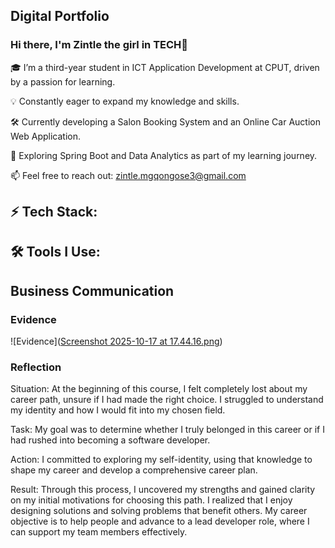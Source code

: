 ## Digital Portfolio
### Hi there, I'm Zintle the girl in TECH👋

🎓 I’m a third-year student in ICT Application Development at CPUT, driven by a passion for learning.

💡 Constantly eager to expand my knowledge and skills.

🛠️ Currently developing a Salon Booking System and an Online Car Auction Web Application.

🌱 Exploring Spring Boot and Data Analytics as part of my learning journey.

📫 Feel free to reach out: zintle.mgqongose3@gmail.com
## 

## ⚡ Tech Stack:



## 🛠️ Tools I Use:




## Business Communication
### Evidence

![Evidence]([Screenshot 2025-10-17 at 17.44.16.png](https://github.com/ZintleMgqongose/ZintleMgqongose/blob/main/Screenshot%202025-10-17%20at%2017.44.16.png))


### Reflection

Situation: At the beginning of this course, I felt completely lost about my career path, unsure if I had made the right choice. I struggled to understand my identity and how I would fit into my chosen field.

Task: My goal was to determine whether I truly belonged in this career or if I had rushed into becoming a software developer.

Action: I committed to exploring my self-identity, using that knowledge to shape my career and develop a comprehensive career plan.

Result: Through this process, I uncovered my strengths and gained clarity on my initial motivations for choosing this path. I realized that I enjoy designing solutions and solving problems that benefit others. My career objective is to help people and advance to a lead developer role, where I can support my team members effectively.
